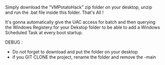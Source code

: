 Simply download the "VMPotatoHack" zip folder on your desktop, unzip and run the .bat file inside this folder. That's All !



It's gonna automatically give the UAC access for batch and then querying the Windows Registery for your Dekstop folder to be able to add a Windows Scheduled Task at every boot startup.

DEBUG : 
- Do not forget to download and put the folder on your desktop
- if you GIT CLONE the project, rename the folder and remove the -main
